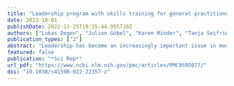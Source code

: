 ```yaml
---
title: "Leadership program with skills training for general practitioners was highly accepted without improving job satisfaction: the cluster randomized IMPROVEjob study"
date: 2022-10-01
publishDate: 2022-11-25T19:35:44.955710Z
authors: ["Lukas Degen", "Julian Göbel", "Karen Minder", "Tanja Seifried-Dübon", "Brigitte Werners", "Matthias Grot", "Esther Rind", "Claudia Pieper", "Anna-Lisa Eilerts", "Verena Schröder", "Achim Siegel", "Anika Hüsing", "Karl-Heinz Jöckel", "Monika A. Rieger", "Birgitta M. Weltermann"]
publication_types: ["2"]
abstract: "Leadership has become an increasingly important issue in medicine as leadership skills, job satisfaction and patient outcomes correlate positively. Various leadership training and physician psychological well-being programmes have been developed internationally, yet no standard is established in primary care. The IMPROVEjob leadership program was developed to improve job satisfaction among German general practitioners and practice personnel. Its acceptance and effectiveness were evaluated. The IMPROVEjob intervention is a participatory, interdisciplinary and multimodal leadership intervention that targets leadership, workflows and communication in general practices using three elements: (1) two leadership workshops with skills training; (2) a toolbox with printed and online material, and (3) a 9-month implementation phase supported by facilitators. A cluster-randomised trial with a waiting-list control evaluated the effectiveness on the primary outcome job satisfaction assessed by the Copenhagen Psychosocial Questionnaire (range 0–100). A mixed-methods approach with questionnaires and participant interviews evaluated the acceptance of the intervention and factors influencing the implementation of intervention content. Statistical analyses respected the clustered data structure. The COVID-19 pandemic necessitated intervention adjustments: online instead of on-site workshops, online material instead of facilitator practice visits. Overall, 52 of 60 practices completed the study, with altogether 70 practice leaders, 16 employed physicians, and 182 practice assistants. According to an intention-to-treat analysis, job satisfaction decreased between baseline and follow-up (not significantly) in the total study population and in both study arms, while the subgroup of practice leaders showed a non-significant increase. A mixed multilevel regression model showed no effect of the intervention on job satisfaction (b = − 0.36, p textgreater 0.86), which was influenced significantly by a greater sense of community (b = 0.14, p textless 0.05). The acceptance of the IMPROVEjob workshops was high, especially among practice leaders compared to assistants (1 = best to 5 = worst): skills training 1.78 vs. 2.46, discussions within the practice team 1.87 vs. 2.28, group discussions 1.96 vs. 2.21. The process evaluation revealed that the COVID-19 pandemic complicated change processes and delayed the implementation of intervention content in practice routines. The workshops within the participatory IMPROVEjob intervention were rated very positively but the multimodal intervention did not improve job satisfaction 9 months into the pandemic. Qualitative data showed an impairment of implementation processes by the unforeseeable COVID pandemic., Trial registration Registration number: DRKS00012677 on 16/10/2019."
featured: false
publication: "*Sci Rep*"
url_pdf: "https://www.ncbi.nlm.nih.gov/pmc/articles/PMC9595077/"
doi: "10.1038/s41598-022-22357-z"
---
```


